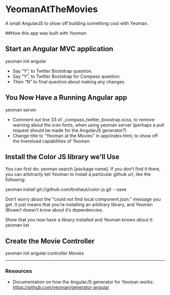 YeomanAtTheMovies
=================

A small AngularJS to show off building something cool with Yeoman.

##How this app was built with Yeoman

## Start an Angular MVC application
yeoman init angular

- Say “Y”, to Twitter Bootstrap question.
- Say “Y”, to Twitter Bootstrap for Compass question.
- Then “N” to final question about making any changes.

## You Now Have a Running Angular app
yeoman server

- Comment out line 33 of _compass_twitter_boostrap.scss, to remove warning about the icon fonts, when using yeoman server (perhaps a pull request should be made for the AngularJS generator?)
- Change title to “Yeoman at the Movies” in app/index.html, to show off the livereload capabilities of Yeoman

## Install the Color JS library we’ll Use

You can first do: yeoman search [package name]. If you don’t find it there, you can arbitrarily tell Yeoman to install a particular github url, like the following:

yeoman install git://github.com/brehaut/color-js.git --save

Don’t worry about the “could not find local component.json.” message you get. It just means that you’re installing an arbitrary library, and Yeoman (Bower) doesn’t know about it’s dependencies.

Show that you now have a library installed and Yeoman knows about it:
yeoman list

## Create the Movie Controller
yeoman init angular:controller Movies

---

### Resources

- Documentation on how the AngularJS generator for Yeoman works: https://github.com/yeoman/generator-angular